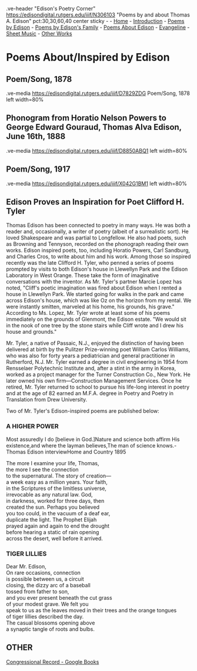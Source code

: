 .ve-header "Edison's Poetry Corner" https://edisondigital.rutgers.edu/iiif/N306103 "Poems by and about Thomas A. Edison" pct:30,30,60,40 center sticky - 
    - [Home](/)
    - [Introduction](/introduction)
    - [Poems by Edison](/poems-by-edison)
    - [Poems by Edison's Family](/family-poems)
    - [Poems About Edison](/poems-about-edison)
    - [Evangeline](/evangeline)
    - [Sheet Music](/sheet-music)
    - [Other Works](/other-works)
    
# Poems About/Inspired by Edison

##  Poem/Song, 1878

.ve-media https://edisondigital.rutgers.edu/iiif/D7829ZDG Poem/Song, 1878 left width=80%

##  Phonogram from Horatio Nelson Powers to George Edward Gouraud, Thomas Alva Edison, June 16th, 1888

.ve-media https://edisondigital.rutgers.edu/iiif/D8850ABQ1 left width=80%

##  Poem/Song, 1917

.ve-media https://edisondigital.rutgers.edu/iiif/X042G1BM1 left width=80%


## Edison Proves an Inspiration for Poet Clifford H. Tyler

Thomas Edison has been connected to poetry in many ways. He was both a reader and, occasionally, a writer of poetry (albeit of a surrealistic sort). He loved Shakespeare and was partial to Longfellow. He also had poets, such as Browning and Tennyson, recorded on the phonograph reading their own works. Edison inspired poets, too, including Horatio Powers, Carl Sandburg, and Charles Cros, to write about him and his work. Among those so inspired recently was the late Clifford H. Tyler, who penned a series of poems prompted by visits to both Edison's house in Llewellyn Park and the Edison Laboratory in West Orange. These take the form of imaginative conversations with the inventor. As Mr. Tyler's partner Marcie Lopez has noted, "Cliff's poetic imagination was fired about Edison when I rented a house in Llewellyn Park. We started going for walks in the park and came across Edison's house, which was like Oz on the horizon from my rental. We were instantly smitten, marveled at his home, his grounds, his grave." According to Ms. Lopez, Mr. Tyler wrote at least some of his poems immediately on the grounds of Glenmont, the Edison estate. "We would sit in the nook of one tree by the stone stairs while Cliff wrote and I drew his house and grounds."

Mr. Tyler, a native of Passaic, N.J., enjoyed the distinction of having been delivered at birth by the Pulitzer Prize-winning poet William Carlos Williams, who was also for forty years a pediatrician and general practitioner in Rutherford, N.J. Mr. Tyler earned a degree in civil engineering in 1954 from Rensselaer Polytechnic Institute and, after a stint in the army in Korea, worked as a project manager for the Turner Construction Co., New York. He later owned his own firm—Construction Management Services. Once he retired, Mr. Tyler returned to school to pursue his life-long interest in poetry and at the age of 82 earned an M.F.A. degree in Poetry and Poetry in Translation from Drew University.

Two of Mr. Tyler's Edison-inspired poems are published below:

### A HIGHER POWER

Most assuredly I do [believe in God.]Nature and science both affirm His existence,and where the layman believes,The man of science knows.-Thomas Edison interviewHome and Country 1895


The more I examine your life, Thomas,<br>
the more I see the connection<br>
to the supernatural. The story of creation—<br>
a week easy as a million years. Your faith,<br>
in the Scriptures of the limitless universe,<br>
irrevocable as any natural law. God,<br>
in darkness, worked for three days, then<br>
created the sun. Perhaps you believed<br>
you too could, in the vacuum of a deaf ear,<br>
duplicate the light. The Prophet Elijah<br>
prayed again and again to end the drought<br>
before hearing a static of rain opening<br>
across the desert, well before it arrived.<br>

### TIGER LILLIES

Dear Mr. Edison,<br>
On rare occasions, connection<br>
is possible between us, a circuit<br>
closing, the dizzy arc of a baseball<br>
tossed from father to son,<br>
and you ever present beneath the cut grass<br>
of your modest grave. We felt you<br>
speak to us as the leaves moved in their trees and the orange tongues<br>
of tiger lillies described the day.<br>
The casual blossoms opening above<br>
a synaptic tangle of roots and bulbs.<br>

## OTHER

[Congressional Record - Google Books](https://www.google.com/books/edition/Congressional_Record/vb2XDONBndMC?hl=en&gbpv=1&dq=thomas+edison+poem&pg=PA4621&printsec=frontcover)